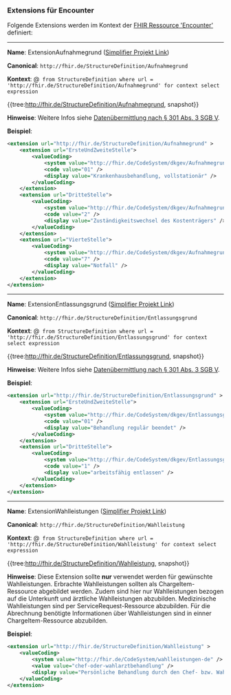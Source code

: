### Extensions für Encounter

Folgende Extensions werden im Kontext der [FHIR Ressource 'Encounter'](https://www.hl7.org/fhir/r4/encounter.html) definiert:

----

**Name**: ExtensionAufnahmegrund ([Simplifier Projekt Link](https://simplifier.net/resolve?canonical=http://fhir.de/StructureDefinition/Aufnahmegrund&scope=de.basisprofil.r4@1.6.0))

**Canonical**: `http://fhir.de/StructureDefinition/Aufnahmegrund`

**Kontext**: @``` from StructureDefinition where url = 'http://fhir.de/StructureDefinition/Aufnahmegrund' for context select expression```

{{tree:http://fhir.de/StructureDefinition/Aufnahmegrund, snapshot}}

**Hinweise**:
Weitere Infos siehe [Datenübermittlung nach § 301 Abs. 3 SGB V](https://www.dkgev.de/themen/digitalisierung-daten/elektronische-datenuebermittlung/datenuebermittlung-zu-abrechnungszwecken/datenuebermittlung-nach-301-abs-3-sgb-v/).

**Beispiel**:

```xml
<extension url="http://fhir.de/StructureDefinition/Aufnahmegrund" >
    <extension url="ErsteUndZweiteStelle">
        <valueCoding>
            <system value="http://fhir.de/CodeSystem/dkgev/AufnahmegrundErsteUndZweiteStelle" />
            <code value="01" />
            <display value="Krankenhausbehandlung, vollstationär" />
        </valueCoding>
    </extension>
    <extension url="DritteStelle">
        <valueCoding>
            <system value="http://fhir.de/CodeSystem/dkgev/AufnahmegrundDritteStelle" />
            <code value="2" />
            <display value="Zuständigkeitswechsel des Kostenträgers" />
        </valueCoding>
    </extension>
    <extension url="VierteStelle"> 
        <valueCoding>
            <system value="http://fhir.de/CodeSystem/dkgev/AufnahmegrundVierteStelle" />
            <code value="7" />
            <display value="Notfall" />
        </valueCoding>
    </extension>
</extension>
```

----

**Name**: ExtensionEntlassungsgrund ([Simplifier Projekt Link](https://simplifier.net/resolve?canonical=http://fhir.de/StructureDefinition/Entlassungsgrund&scope=de.basisprofil.r4@1.6.0))

**Canonical**: `http://fhir.de/StructureDefinition/Entlassungsgrund`

**Kontext**: @``` from StructureDefinition where url = 'http://fhir.de/StructureDefinition/Entlassungsgrund' for context select expression```

{{tree:http://fhir.de/StructureDefinition/Entlassungsgrund, snapshot}}

**Hinweise**:
Weitere Infos siehe [Datenübermittlung nach § 301 Abs. 3 SGB V](https://www.dkgev.de/themen/digitalisierung-daten/elektronische-datenuebermittlung/datenuebermittlung-zu-abrechnungszwecken/datenuebermittlung-nach-301-abs-3-sgb-v/).

**Beispiel**:

```xml
<extension url="http://fhir.de/StructureDefinition/Entlassungsgrund" >
    <extension url="ErsteUndZweiteStelle">
        <valueCoding>
            <system value="http://fhir.de/CodeSystem/dkgev/Entlassungsgrund" />
            <code value="01" />
            <display value="Behandlung regulär beendet" />
        </valueCoding>
    </extension>
    <extension url="DritteStelle">
        <valueCoding>
            <system value="http://fhir.de/CodeSystem/dkgev/EntlassungsgrundDritteStelle" />
            <code value="1" />
            <display value="arbeitsfähig entlassen" />
        </valueCoding>
    </extension>
</extension>
```

----

**Name**: ExtensionWahlleistungen ([Simplifier Projekt Link](https://simplifier.net/resolve?canonical=http://fhir.de/StructureDefinition/Wahlleistung&scope=de.basisprofil.r4@1.6.0))

**Canonical**: `http://fhir.de/StructureDefinition/Wahlleistung`

**Kontext**: @``` from StructureDefinition where url = 'http://fhir.de/StructureDefinition/Wahlleistung' for context select expression```

{{tree:http://fhir.de/StructureDefinition/Wahlleistung, snapshot}}

**Hinweise**:
Diese Extension sollte **nur** verwendet werden für gewünschte Wahlleistungen. Erbrachte Wahlleistungen sollten als ChargeItem-Ressource abgebildet werden. Zudem sind hier nur Wahlleistungen bezogen auf die Unterkunft und ärztliche Wahlleistungen abzubilden. Medizinische Wahlleistungen sind per ServiceRequest-Ressource abzubilden.
Für die Abrechnung benötigte Informationen über Wahlleistungen sind in einner ChargeItem-Ressource abzubilden. 

**Beispiel**:

```xml
<extension url="http://fhir.de/StructureDefinition/Wahlleistung" >
    <valueCoding>
        <system value="http://fhir.de/CodeSystem/wahlleistungen-de" />
        <value value="chef-oder-wahlarztbehandlung" />
        <display value="Persönliche Behandlung durch den Chef- bzw. Wahlarzt)" />
    </valueCoding>
</extension>
```